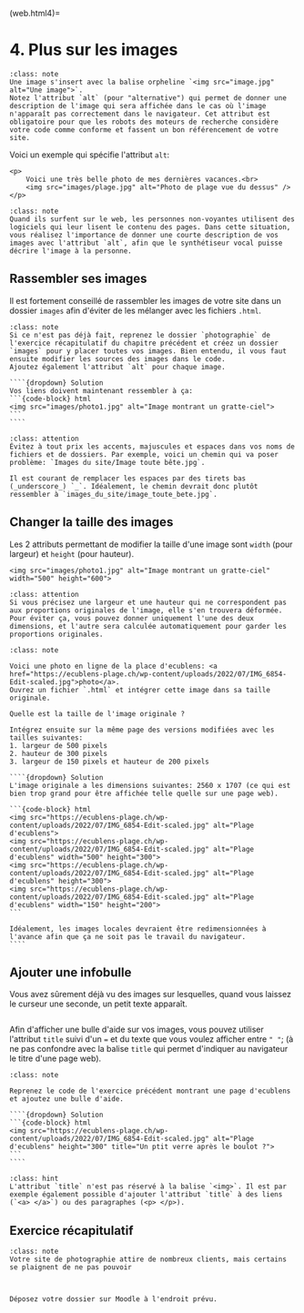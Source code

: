 (web.html4)=

# 4. Plus sur les images

```{admonition} Rappel
:class: note
Une image s'insert avec la balise orpheline `<img src="image.jpg" alt="Une image">`.  
Notez l'attribut `alt` (pour "alternative") qui permet de donner une description de l'image qui sera affichée dans le cas où l'image n'apparaît pas correctement dans le navigateur. Cet attribut est obligatoire pour que les robots des moteurs de recherche considère votre code comme conforme et fassent un bon référencement de votre site.
```

Voici un exemple qui spécifie l'attribut `alt`:

```{code-block} html
<p>
    Voici une très belle photo de mes dernières vacances.<br>
    <img src="images/plage.jpg" alt="Photo de plage vue du dessus" />
</p>
```

```{admonition} Et les non-voyants sur le web ?
:class: note
Quand ils surfent sur le web, les personnes non-voyantes utilisent des logiciels qui leur lisent le contenu des pages. Dans cette situation, vous réalisez l'importance de donner une courte description de vos images avec l'attribut `alt`, afin que le synthétiseur vocal puisse décrire l'image à la personne.
```

## Rassembler ses images

Il est fortement conseillé de rassembler les images de votre site dans un dossier `images` afin d'éviter de les mélanger avec les fichiers `.html`.

`````{admonition} Exercice 1
:class: note
Si ce n'est pas déjà fait, reprenez le dossier `photographie` de l'exercice récapitulatif du chapitre précédent et créez un dossier `images` pour y placer toutes vos images. Bien entendu, il vous faut ensuite modifier les sources des images dans le code.  
Ajoutez également l'attribut `alt` pour chaque image.

````{dropdown} Solution
Vos liens doivent maintenant ressembler à ça:
```{code-block} html
<img src="images/photo1.jpg" alt="Image montrant un gratte-ciel">
```
````
`````

```{admonition} Attention
:class: attention
Évitez à tout prix les accents, majuscules et espaces dans vos noms de fichiers et de dossiers. Par exemple, voici un chemin qui va poser problème: `Images du site/Image toute bête.jpg`.

Il est courant de remplacer les espaces par des tirets bas (_underscore_) `_`. Idéalement, le chemin devrait donc plutôt ressembler à `images_du_site/image_toute_bete.jpg`.
```

## Changer la taille des images

Les 2 attributs permettant de modifier la taille d'une image sont `width` (pour largeur) et `height` (pour hauteur).

```{code-block} html
<img src="images/photo1.jpg" alt="Image montrant un gratte-ciel"  width="500" height="600">
```

```{admonition} Attention
:class: attention
Si vous précisez une largeur et une hauteur qui ne correspondent pas aux proportions originales de l'image, elle s'en trouvera déformée. Pour éviter ça, vous pouvez donner uniquement l'une des deux dimensions, et l'autre sera calculée automatiquement pour garder les proportions originales.
```

`````{admonition} Exercice 2
:class: note

Voici une photo en ligne de la place d'ecublens: <a href="https://ecublens-plage.ch/wp-content/uploads/2022/07/IMG_6854-Edit-scaled.jpg">photo</a>.
Ouvrez un fichier `.html` et intégrer cette image dans sa taille originale.

Quelle est la taille de l'image originale ?

Intégrez ensuite sur la même page des versions modifiées avec les tailles suivantes:
1. largeur de 500 pixels
2. hauteur de 300 pixels
3. largeur de 150 pixels et hauteur de 200 pixels

````{dropdown} Solution
L'image originale a les dimensions suivantes: 2560 x 1707 (ce qui est bien trop grand pour être affichée telle quelle sur une page web).

```{code-block} html
<img src="https://ecublens-plage.ch/wp-content/uploads/2022/07/IMG_6854-Edit-scaled.jpg" alt="Plage d'ecublens">
<img src="https://ecublens-plage.ch/wp-content/uploads/2022/07/IMG_6854-Edit-scaled.jpg" alt="Plage d'ecublens" width="500" height="300">
<img src="https://ecublens-plage.ch/wp-content/uploads/2022/07/IMG_6854-Edit-scaled.jpg" alt="Plage d'ecublens" height="300">
<img src="https://ecublens-plage.ch/wp-content/uploads/2022/07/IMG_6854-Edit-scaled.jpg" alt="Plage d'ecublens" width="150" height="200">
```

Idéalement, les images locales devraient être redimensionnées à l'avance afin que ça ne soit pas le travail du navigateur.
````
`````

## Ajouter une infobulle

Vous avez sûrement déjà vu des images sur lesquelles, quand vous laissez le curseur une seconde, un petit texte apparaît.

```{image} ../media/tooltip_title.gif
```

Afin d'afficher une bulle d'aide sur vos images, vous pouvez utiliser l'attribut `title` suivi d'un `=` et du texte que vous voulez afficher entre `" "`; (à ne pas confondre avec la balise `title` qui permet d'indiquer au navigateur le titre d'une page web).

`````{admonition} Exercice 3
:class: note

Reprenez le code de l'exercice précédent montrant une page d'ecublens et ajoutez une bulle d'aide.

````{dropdown} Solution
```{code-block} html
<img src="https://ecublens-plage.ch/wp-content/uploads/2022/07/IMG_6854-Edit-scaled.jpg" alt="Plage d'ecublens" height="300" title="Un ptit verre après le boulot ?">
```
````
`````

```{admonition} Des infobulles partout
:class: hint
L'attribut `title` n'est pas réservé à la balise `<img>`. Il est par exemple également possible d'ajouter l'attribut `title` à des liens (`<a> </a>`) ou des paragraphes (<p> </p>).
```

## Exercice récapitulatif

```{admonition} Exercice 4 (récapitulatif)
:class: note
Votre site de photographie attire de nombreux clients, mais certains se plaignent de ne pas pouvoir 



Déposez votre dossier sur Moodle à l'endroit prévu.
```
